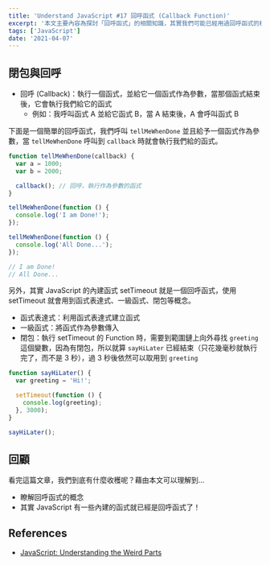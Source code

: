 ```yaml
---
title: 'Understand JavaScript #17 回呼函式 (Callback Function)'
excerpt: '本文主要內容為探討「回呼函式」的相關知識，其實我們可能已經用過回呼函式的概念了，像是 setTimeout 或是 jQuery 事件就是在使用閉包與回呼的概念喔。'
tags: ['JavaScript']
date: '2021-04-07'
---
```


## 閉包與回呼

- 回呼 (Callback)：執行一個函式，並給它一個函式作為參數，當那個函式結束後，它會執行我們給它的函式
  - 例如：我呼叫函式 A 並給它函式 B，當 A 結束後，A 會呼叫函式 B

下面是一個簡單的回呼函式，我們呼叫 `tellMeWhenDone` 並且給予一個函式作為參數，當 `tellMeWhenDone` 呼叫到 `callback` 時就會執行我們給的函式。

```javascript
function tellMeWhenDone(callback) {
  var a = 1000;
  var b = 2000;

  callback(); // 回呼，執行作為參數的函式
}

tellMeWhenDone(function () {
  console.log('I am Done!');
});

tellMeWhenDone(function () {
  console.log('All Done...');
});

// I am Done!
// All Done...
```

另外，其實 JavaScript 的內建函式 setTimeout 就是一個回呼函式，使用 setTimeout 就會用到函式表達式、一級函式、閉包等概念。

- 函式表達式：利用函式表達式建立函式
- 一級函式：將函式作為參數傳入
- 閉包：執行 setTimeout 的 Function 時，需要到範圍鏈上向外尋找 `greeting` 這個變數，因為有閉包，所以就算 `sayHiLater` 已經結束（只花幾毫秒就執行完了，而不是 3 秒），過 3 秒後依然可以取用到 `greeting`

```javascript
function sayHiLater() {
  var greeting = 'Hi!';

  setTimeout(function () {
    console.log(greeting);
  }, 3000);
}

sayHiLater();
```

## 回顧

看完這篇文章，我們到底有什麼收穫呢？藉由本文可以理解到…

- 瞭解回呼函式的概念
- 其實 JavaScript 有一些內建的函式就已經是回呼函式了！

## References

- [JavaScript: Understanding the Weird Parts](https://www.udemy.com/course/understand-javascript/)

